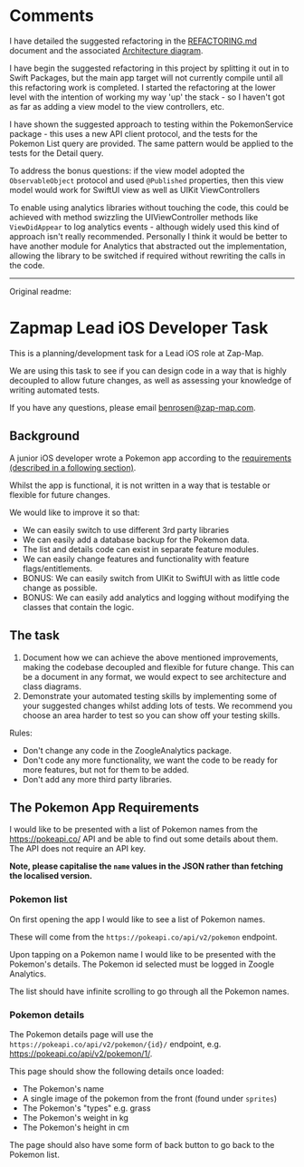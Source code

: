 # Comments

I have detailed the suggested refactoring in the [REFACTORING.md](./REFACTORING.md) document and the associated [Architecture diagram](./PokemonApp.pdf).

I have begin the suggested refactoring in this project by splitting it out in to Swift Packages, but the main app target will not currently compile until all this refactoring work is completed. I started the refactoring at the lower level with the intention of working my way 'up' the stack - so I haven't got as far as adding a view model to the view controllers, etc.

I have shown the suggested approach to testing within the PokemonService package - this uses a new API client protocol, and the tests for the Pokemon List query are provided. The same pattern would be applied to the tests for the Detail query. 

To address the bonus questions: if the view model adopted the `ObservableObject` protocol and used `@Published` properties, then this view model would work for SwiftUI view as well as UIKit ViewControllers

To enable using analytics libraries without touching the code, this could be achieved with method swizzling the UIViewController methods like `ViewDidAppear` to log analytics events - although widely used this kind of approach isn't really recommended. Personally I think it would be better to have another module for Analytics that abstracted out the implementation, allowing the library to be switched if required without rewriting the calls in the code. 


---
Original readme:
# Zapmap Lead iOS Developer Task

This is a planning/development task for a Lead iOS role at Zap-Map. 

We are using this task to see if you can design code in a way that is highly decoupled to allow future changes, as well as assessing your knowledge of writing automated tests.

If you have any questions, please email benrosen@zap-map.com.

## Background

A junior iOS developer wrote a Pokemon app according to the [requirements (described in a following section)](#the-pokemon-app-requirements).

Whilst the app is functional, it is not written in a way that is testable or flexible for future changes.

We would like to improve it so that:

* We can easily switch to use different 3rd party libraries
* We can easily add a database backup for the Pokemon data.
* The list and details code can exist in separate feature modules.
* We can easily change features and functionality with feature flags/entitlements.
* BONUS: We can easily switch from UIKit to SwiftUI with as little code change as possible.
* BONUS: We can easily add analytics and logging without modifying the classes that contain the logic.

## The task

1. Document how we can achieve the above mentioned improvements, making the codebase decoupled and flexible for future change. This can be a document in any format, we would expect to see architecture and class diagrams.
2. Demonstrate your automated testing skills by implementing some of your suggested changes whilst adding lots of tests. We recommend you choose an area harder to test so you can show off your testing skills.

Rules:

- Don't change any code in the ZoogleAnalytics package.
- Don't code any more functionality, we want the code to be ready for more features, but not for them to be added.
- Don't add any more third party libraries.

## The Pokemon App Requirements

I would like to be presented with a list of Pokemon names from the https://pokeapi.co/ API and be able to find out some details about them. The API does not require an API key.

**Note, please capitalise the `name` values in the JSON rather than fetching the localised version.**

### Pokemon list

On first opening the app I would like to see a list of Pokemon names.

These will come from the `https://pokeapi.co/api/v2/pokemon` endpoint.

Upon tapping on a Pokemon name I would like to be presented with the Pokemon's details. The Pokemon id selected must be logged in Zoogle Analytics.

The list should have infinite scrolling to go through all the Pokemon names.

### Pokemon details

The Pokemon details page will use the `https://pokeapi.co/api/v2/pokemon/{id}/` endpoint, e.g. https://pokeapi.co/api/v2/pokemon/1/.

This page should show the following details once loaded:
- The Pokemon's name
- A single image of the pokemon from the front (found under `sprites`)
- The Pokemon's "types" e.g. grass
- The Pokemon's weight in kg
- The Pokemon's height in cm

The page should also have some form of back button to go back to the Pokemon list.